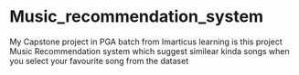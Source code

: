 # Music_recommendation_system
My Capstone project in PGA batch from Imarticus learning is this project Music Recommendation system which suggest similear kinda songs when you select your favourite song from the dataset 
